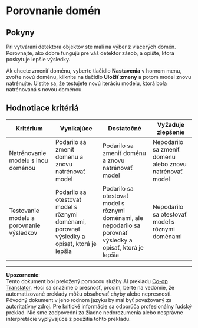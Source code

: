 <!--
CO_OP_TRANSLATOR_METADATA:
{
  "original_hash": "d93ee76fac4c2199973689ecd05baaf9",
  "translation_date": "2025-08-28T10:46:12+00:00",
  "source_file": "5-retail/lessons/1-train-stock-detector/assignment.md",
  "language_code": "sk"
}
-->
# Porovnanie domén

## Pokyny

Pri vytváraní detektora objektov ste mali na výber z viacerých domén. Porovnajte, ako dobre fungujú pre váš detektor zásob, a opíšte, ktorá poskytuje lepšie výsledky.

Ak chcete zmeniť doménu, vyberte tlačidlo **Nastavenia** v hornom menu, zvoľte novú doménu, kliknite na tlačidlo **Uložiť zmeny** a potom model znovu natrénujte. Uistite sa, že testujete novú iteráciu modelu, ktorá bola natrénovaná s novou doménou.

## Hodnotiace kritériá

| Kritérium | Vynikajúce | Dostatočné | Vyžaduje zlepšenie |
| --------- | ---------- | ---------- | ------------------ |
| Natrénovanie modelu s inou doménou | Podarilo sa zmeniť doménu a znovu natrénovať model | Podarilo sa zmeniť doménu a znovu natrénovať model | Nepodarilo sa zmeniť doménu alebo znovu natrénovať model |
| Testovanie modelu a porovnanie výsledkov | Podarilo sa otestovať model s rôznymi doménami, porovnať výsledky a opísať, ktorá je lepšia | Podarilo sa otestovať model s rôznymi doménami, ale nepodarilo sa porovnať výsledky a opísať, ktorá je lepšia | Nepodarilo sa otestovať model s rôznymi doménami |

---

**Upozornenie**:  
Tento dokument bol preložený pomocou služby AI prekladu [Co-op Translator](https://github.com/Azure/co-op-translator). Hoci sa snažíme o presnosť, prosím, berte na vedomie, že automatizované preklady môžu obsahovať chyby alebo nepresnosti. Pôvodný dokument v jeho rodnom jazyku by mal byť považovaný za autoritatívny zdroj. Pre kritické informácie sa odporúča profesionálny ľudský preklad. Nie sme zodpovední za žiadne nedorozumenia alebo nesprávne interpretácie vyplývajúce z použitia tohto prekladu.